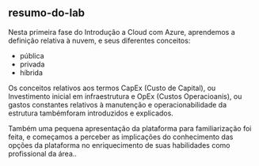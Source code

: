 ## resumo-do-lab

Nesta primeira fase do Introdução a Cloud com Azure, aprendemos a definição relativa à nuvem, e seus diferentes conceitos:
- pública
- privada
- híbrida

Os conceitos relativos aos termos CapEx (Custo de Capital), ou Investimento inicial em infraestrutura e OpEx (Custos Operacioanis), ou gastos constantes relativos à manutenção e operacionabilidade da estrutura tambémforam introduzidos e explicados.

Também uma pequena apresentação da plataforma para familiarização foi feita, e começamos a perceber as implicações do conhecimento das opções da plataforma no enriquecimento de suas habilidades como profissional da área..
